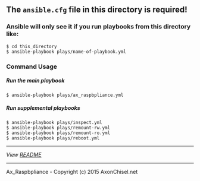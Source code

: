 
## The `ansible.cfg` file in this directory is required!


### Ansible will only see it if you run playbooks from this directory like:

    $ cd this_directory
    $ ansible-playbook plays/name-of-playbook.yml



### Command Usage


##### Run the main playbook

    $ ansible-playbook plays/ax_raspbpliance.yml

##### Run supplemental playbooks

    $ ansible-playbook plays/inspect.yml
    $ ansible-playbook plays/remount-rw.yml
    $ ansible-playbook plays/remount-ro.yml
    $ ansible-playbook plays/reboot.yml



------------------------------------------------------------------------------

*View [README](../README.md)*
    
------------------------------------------------------------------------------

Ax_Raspbpliance - Copyright (c) 2015 AxonChisel.net
